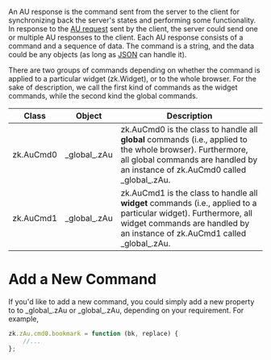 An AU response is the command sent from the server to the client for
synchronizing back the server's states and performing some
functionality. In response to the [AU
request]({{site.baseurl}}/zk_client_side_ref/communication/au_requests)
sent by the client, the server could send one or multiple AU responses
to the client. Each AU response consists of a command and a sequence of
data. The command is a string, and the data could be any objects (as
long as [JSON](http://www.json.org/) can handle it).

There are two groups of commands depending on whether the command is
applied to a particular widget
(<javadoc directory="jsdoc">zk.Widget</javadoc>), or to the whole
browser. For the sake of description, we call the first kind of commands
as the widget commands, while the second kind the global commands.

| Class                                          | Object                                                            | Description                                                                                                                                                                                                                                                                                                                   |
|------------------------------------------------|-------------------------------------------------------------------|-------------------------------------------------------------------------------------------------------------------------------------------------------------------------------------------------------------------------------------------------------------------------------------------------------------------------------|
| <javadoc directory="jsdoc">zk.AuCmd0</javadoc> | <javadoc directory="jsdoc" method="cmd0">\_global\_.zAu</javadoc> | <javadoc directory="jsdoc">zk.AuCmd0</javadoc> is the class to handle all **global** commands (i.e., applied to the whole browser). Furthermore, all global commands are handled by an instance of <javadoc directory="jsdoc">zk.AuCmd0</javadoc> called <javadoc directory="jsdoc" method="cmd0">\_global\_.zAu</javadoc>.   |
| <javadoc directory="jsdoc">zk.AuCmd1</javadoc> | <javadoc directory="jsdoc" method="cmd1">\_global\_.zAu</javadoc> | <javadoc directory="jsdoc">zk.AuCmd1</javadoc> is the class to handle all **widget** commands (i.e., applied to a particular widget). Furthermore, all widget commands are handled by an instance of <javadoc directory="jsdoc">zk.AuCmd1</javadoc> called <javadoc directory="jsdoc" method="cmd1">\_global\_.zAu</javadoc>. |

# Add a New Command

If you'd like to add a new command, you could simply add a new property
to to <javadoc directory="jsdoc" method="cmd0">\_global\_.zAu</javadoc>
or <javadoc directory="jsdoc" method="cmd1">\_global\_.zAu</javadoc>,
depending on your requirement. For example,

```javascript
zk.zAu.cmd0.bookmark = function (bk, replace) {
    //...
};
```


